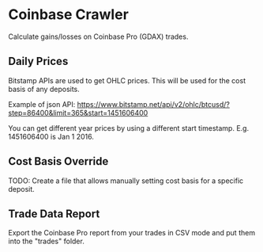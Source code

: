 # Coinbase Crawler

Calculate gains/losses on Coinbase Pro (GDAX) trades.

## Daily Prices

Bitstamp APIs are used to get OHLC prices. This will be used for the cost basis of any deposits.

Example of json API:
https://www.bitstamp.net/api/v2/ohlc/btcusd/?step=86400&limit=365&start=1451606400

You can get different year prices by using a different start timestamp. E.g. 1451606400 is Jan 1 2016.

## Cost Basis Override

TODO: Create a file that allows manually setting cost basis for a specific deposit.

## Trade Data Report

Export the Coinbase Pro report from your trades in CSV mode and put them into the "trades" folder.
